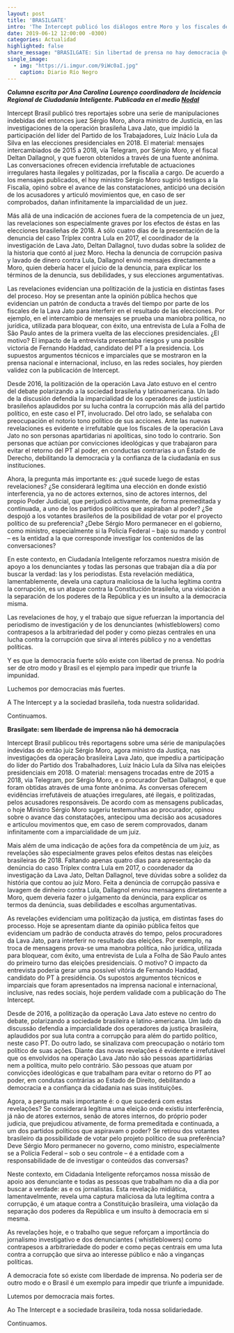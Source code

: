 ```yaml
---
layout: post
title: 'BRASILGATE'
intro: 'The Intercept publicó los diálogos entre Moro y los fiscales del juicio LavaJato. Una patada a la democracia.'
date: 2019-06-12 12:00:00 -0300)
categories: Actualidad
highlighted: false
share_message: "BRASILGATE: Sin libertad de prensa no hay democracia @ciudadaniai."
single_image:
  - img: "https://i.imgur.com/9iWc0aI.jpg"
    caption: Diario Río Negro
---
```

***Columna escrita por Ana Carolina Lourenço coordinadora de Incidencia Regional de Ciudadanía Inteligente. Publicada en el medio [Nodal](https://www.nodal.am/2019/06/brasilgate-sin-libertad-de-prensa-no-hay-democracia-por-ana-carolina-lourenco/)***

Intercept Brasil publicó tres reportajes sobre una serie de manipulaciones indebidas del entonces juez Sérgio Moro, ahora ministro de Justicia, en las investigaciones de la operación brasileña Lava Jato, que impidió la participación del líder del Partido de los Trabajadores, Luiz Inácio Lula da Silva en las elecciones presidenciales en 2018. El material: mensajes intercambiados de 2015 a 2018, vía Telegram, por Sérgio Moro, y el fiscal Deltan Dallagnol, y que fueron obtenidos a través de una fuente anónima. Las conversaciones ofrecen evidencia irrefutable de actuaciones irregulares hasta ilegales y politizadas, por la fiscalía a cargo. De acuerdo a los mensajes publicados, el hoy ministro Sérgio Moro sugirió testigos a la Fiscalía, opinó sobre el avance de las constataciones, anticipó una decisión de los acusadores y articuló movimientos que, en caso de ser comprobados, dañan infinitamente la imparcialidad de un juez.

Más allá de una indicación de acciones fuera de la competencia de un juez, las revelaciones son especialmente graves por los efectos de éstas en las elecciones brasileñas de 2018. A sólo cuatro días de la presentación de la denuncia del caso Tríplex contra Lula en 2017, el coordinador de la investigación de Lava Jato, Deltan Dallagnol, tuvo dudas sobre la solidez de la historia que contó al juez Moro. Hecha la denuncia de corrupción pasiva y lavado de dinero contra Lula, Dallagnol envió mensajes directamente a Moro, quien debería hacer el juicio de la denuncia, para explicar los términos de la denuncia, sus debilidades, y sus elecciones argumentativas.

Las revelaciones evidencian una politización de la justicia en distintas fases del proceso. Hoy se presentan ante la opinión pública hechos que evidencian un patrón de conducta a través del tiempo por parte de los fiscales de la Lava Jato para interferir en el resultado de las elecciones. Por ejemplo, en el intercambio de mensajes se prueba una maniobra política, no jurídica, utilizada para bloquear, con éxito, una entrevista de Lula a Folha de São Paulo antes de la primera vuelta de las elecciones presidenciales. ¿El motivo? El impacto de la entrevista presentaba riesgos y una posible victoria de Fernando Haddad, candidato del PT a la presidencia. Los supuestos argumentos técnicos e imparciales que se mostraron en la prensa nacional e internacional, incluso, en las redes sociales, hoy pierden validez con la publicación de Intercept.

Desde 2016, la politización de la operación Lava Jato estuvo en el centro del debate polarizando a la sociedad brasileña y latinoamericana. Un lado de la discusión defendía la imparcialidad de los operadores de justicia brasileños aplaudidos por su lucha contra la corrupción más allá del partido político, en este caso el PT, involucrado. Del otro lado, se señalaba con preocupación el notorio tono político de sus acciones. Ante las nuevas revelaciones es evidente e irrefutable que los fiscales de la operación Lava Jato no son personas apartidarias ni apolíticas, sino todo lo contrario. Son personas que actúan por convicciones ideológicas y que trabajaron para evitar el retorno del PT al poder, en conductas contrarias a un Estado de Derecho, debilitando la democracia y la confianza de la ciudadanía en sus instituciones.

Ahora, la pregunta más importante es: ¿qué sucede luego de estas revelaciones? ¿Se considerará legítima una elección en donde existió interferencia, ya no de actores externos, sino de actores internos, del propio Poder Judicial, que perjudicó activamente, de forma premeditada y continuada, a uno de los partidos políticos que aspiraban al poder? ¿Se despojó a los votantes brasileños de la posibilidad de votar por el proyecto político de su preferencia? ¿Debe Sérgio Moro permanecer en el gobierno, como ministro, especialmente si la Policía Federal – bajo su mando y control – es la entidad a la que corresponde investigar los contenidos de las conversaciones?

En este contexto, en Ciudadanía Inteligente reforzamos nuestra misión de apoyo a los denunciantes y todas las personas que trabajan día a día por buscar la verdad: las y los periodistas. Esta revelación mediática, lamentablemente, devela una captura maliciosa de la lucha legítima contra la corrupción, es un ataque contra la Constitución brasileña, una violación a la separación de los poderes de la República y es un insulto a la democracia misma.

Las revelaciones de hoy, y el trabajo que sigue refuerzan la importancia del periodismo de investigación y de los denunciantes (whistleblowers) como contrapesos a la arbitrariedad del poder y como piezas centrales en una lucha contra la corrupción que sirva al interés público y no a vendettas políticas.

Y es que la democracia fuerte sólo existe con libertad de prensa. No podría ser de otro modo y Brasil es el ejemplo para impedir que triunfe la impunidad.

Luchemos por democracias más fuertes.

A The Intercept y a la sociedad brasileña, toda nuestra solidaridad.

Continuamos.

**Brasilgate: sem liberdade de imprensa não há democracia**

Intercept Brasil publicou três reportagens sobre uma série de manipulações indevidas do então juiz Sérgio Moro, agora ministro da Justiça, nas investigações da operação brasileira Lava Jato, que impediu a participação do líder do Partido dos Trabalhadores, Luiz Inácio Lula da Silva nas eleições presidenciais em 2018. O material: mensagens trocadas entre de 2015 a 2018, via Telegram, por Sérgio Moro, e o procurador Deltan Dallagnol, e que foram obtidas através de uma fonte anônima. As conversas oferecem evidências irrefutáveis de atuações irregulares, até ilegais, e politizadas, pelos acusadores responsáveis. De acordo com as mensagens publicadas, o hoje Ministro Sérgio Moro sugeriu testemunhas ao procurador, opinou sobre o avance das constatações, antecipou uma decisão aos acusadores e articulou movimentos que, em caso de serem comprovados, danam infinitamente com a imparcialidade de um juiz.

Mais além de uma indicação de ações fora da competência de um juiz, as revelações são especialmente graves pelos efeitos destas nas eleições brasileiras de 2018. Faltando apenas quatro dias para apresentação da denúncia do caso Tríplex contra Lula em 2017, o coordenador da investigação da Lava Jato, Deltan Dallagnol, teve dúvidas sobre a solidez da história que contou ao juiz Moro. Feita a denúncia de corrupção passiva e lavagem de dinheiro contra Lula, Dallagnol enviou mensagens diretamente a Moro, quem deveria fazer o julgamento da denúncia, para explicar os termos da denúncia, suas debilidades e escolhas argumentativas.

As revelações evidenciam uma politização da justiça, em distintas fases do processo. Hoje se apresentam diante da opinião pública feitos que evidenciam um padrão de conducta através do tempo, pelos procuradores da Lava Jato, para interferir no resultado das eleições. Por exemplo, na troca de mensagens prova-se uma manobra política, não jurídica, utilizada para bloquear, com êxito, uma entrevista de Lula a Folha de São Paulo antes do primeiro turno das eleições presidenciais. O motivo? O impacto da entrevista poderia gerar uma possível vitória de Fernando Haddad, candidato do PT à presidência. Os supostos argumentos técnicos e imparciais que foram apresentados na imprensa nacional e internacional, inclusive, nas redes sociais, hoje perdem validade com a publicação do The Intercept.

Desde de 2016, a politização da operação Lava Jato esteve no centro do debate, polarizando a sociedade brasileira e latino-americana. Um lado da discussão defendia a imparcialidade dos operadores da justiça brasileira, aplaudidos por sua luta contra a corrupção para além do partido político, neste caso PT. Do outro lado, se sinalizava com preocupação o notário tom político de suas ações. Diante das novas revelações é evidente e irrefutável que os envolvidos na operação Lava Jato não são pessoas apartidárias nem a política, muito pelo contrário. São pessoas que atuam por convicções ideológicas e que trabalham para evitar o retorno do PT ao poder, em condutas contrárias ao Estado de Direito, debilitando a democracia e a confiança da cidadania nas suas instituições.

Agora, a pergunta mais importante é: o que sucederá com estas revelações? Se considerará legítima uma eleição onde existiu interferência, já não de atores externos, senão de atores internos, do próprio poder judicia, que prejudicou ativamente, de forma premeditada e continuada, a um dos partidos políticos que aspiravam o poder? Se retirou dos votantes brasileiro da possibilidade de votar pelo projeto político de sua preferência? Deve Sérgio Moro permanecer no governo, como ministro, especialmente se a Polícia Federal – sob o seu controle – é a entidade com a responsabilidade de de investigar o conteúdos das conversas?

Neste contexto, em Cidadania Inteligente reforçamos nossa missão de apoio aos denunciante e todas as pessoas que trabalham no dia a dia por buscar a verdade: as e os jornalistas. Esta revelação midiática, lamentavelmente, revela uma captura maliciosa da luta legítima contra a corrupção, é um ataque contra a Constituição brasileira, uma violação da separação dos poderes da República e um insulto à democracia em si mesma.

As revelações hoje, e o trabalho que segue reforçam a importância do jornalismo investigativo e dos denunciantes ( whistleblowers) como contrapesos a arbitrariedade do poder e como peças centrais em uma luta contra a corrupção que sirva ao interesse público e não a vinganças políticas.

A democracia fote só existe com liberdade de imprensa. No poderia ser de outro modo e o Brasil é um exemplo para impedir que triunfe a impunidade.

Lutemos por democracia mais fortes.

Ao The Intercept e a sociedade brasileira, toda nossa solidariedade.

Continuamos.


